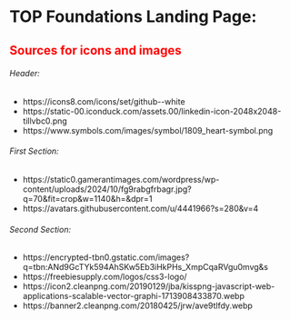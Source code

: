 <h1>TOP Foundations Landing Page: </h1>

<h2 style="color: red">Sources for icons and images</h2>

<h6>Header:</h4>
<ul>
  <li>https://icons8.com/icons/set/github--white</li>
  <li>https://static-00.iconduck.com/assets.00/linkedin-icon-2048x2048-tillvbc0.png</li>
  <li>https://www.symbols.com/images/symbol/1809_heart-symbol.png</li>
</ul>

<h6>First Section:</h4>
<ul>
  <li>https://static0.gamerantimages.com/wordpress/wp-content/uploads/2024/10/fg9rabgfrbagr.jpg?q=70&fit=crop&w=1140&h=&dpr=1</li>
  <li>https://avatars.githubusercontent.com/u/4441966?s=280&v=4</li>
</ul>

<h6>Second Section:</h6>
<ul>
  <li>https://encrypted-tbn0.gstatic.com/images?q=tbn:ANd9GcTYk594AhSKw5Eb3iHkPHs_XmpCqaRVgu0mvg&s</li>
  <li>https://freebiesupply.com/logos/css3-logo/</li>
  <li>https://icon2.cleanpng.com/20190129/jba/kisspng-javascript-web-applications-scalable-vector-graphi-1713908433870.webp</li>
  <li>https://banner2.cleanpng.com/20180425/jrw/ave9tlfdy.webp</li>
</ul>



